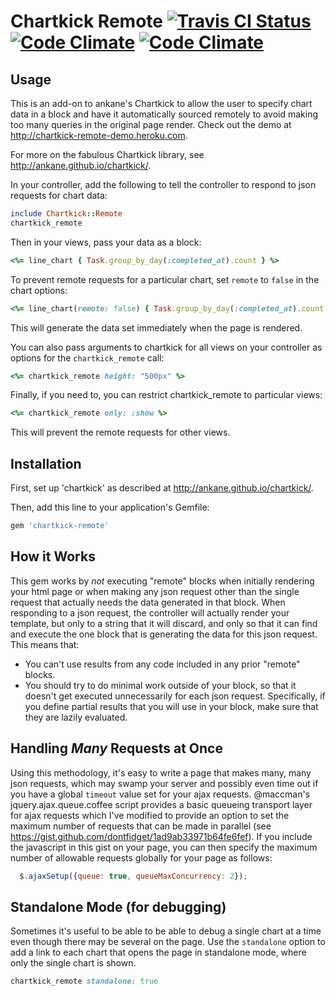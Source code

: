 # Chartkick Remote [![Travis CI Status](https://travis-ci.org/dontfidget/chartkick-remote.png?branch=master)](https://travis-ci.org/dontfidget/chartkick-remote)&nbsp;[![Code Climate](https://codeclimate.com/github/dontfidget/chartkick-remote.png)](https://codeclimate.com/github/dontfidget/chartkick-remote)&nbsp;[![Code Climate](https://codeclimate.com/github/dontfidget/chartkick-remote/coverage.png)](https://codeclimate.com/github/dontfidget/chartkick-remote)

## Usage

This is an add-on to ankane's Chartkick to allow the user to specify chart data in a block and have it automatically sourced remotely to avoid making too many queries in the original page render.  Check out the demo at  http://chartkick-remote-demo.heroku.com.


For more on the fabulous Chartkick library, see http://ankane.github.io/chartkick/.


In your controller, add the following to tell the controller to respond to json requests for chart data:

```ruby
include Chartkick::Remote
chartkick_remote
```

Then in your views, pass your data as a block:

```ruby
<%= line_chart { Task.group_by_day(:completed_at).count } %>
```

To prevent remote requests for a particular chart, set `remote` to `false` in the chart options:

```ruby
<%= line_chart(remote: false) { Task.group_by_day(:completed_at).count } %>
```

This will generate the data set immediately when the page is rendered.


You can also pass arguments to chartkick for all views on your controller as options for the `chartkick_remote` call:

```ruby
<%= chartkick_remote height: "500px" %>
```

Finally, if you need to, you can restrict chartkick_remote to particular views: 

```ruby
<%= chartkick_remote only: :show %>
```

This will prevent the remote requests for other views.

## Installation

First, set up 'chartkick' as described at http://ankane.github.io/chartkick/.

Then, add this line to your application's Gemfile:

```ruby
gem 'chartkick-remote'
```

## How it Works

This gem works by *not* executing "remote" blocks when initially rendering your html page or when making any json request other than the single request that actually needs the data generated in that block.  When responding to a json request, the controller will actually render your template, but only to a string that it will discard, and only so that it can find and execute the one block that is generating the data for this json request.  This means that:
  
  * You can't use results from any code included in any prior "remote" blocks.
  * You should try to do minimal work outside of your block, so that it doesn't get executed unnecessarily for each json request.  Specifically, if you define partial results that you will use in your block, make sure that they are lazily evaluated.

## Handling *Many* Requests at Once

Using this methodology, it's easy to write a page that makes many, many json requests, which may swamp your server and possibly even time out if you have a global `timeout` value set for your ajax requests.  @maccman's jquery.ajax.queue.coffee script provides a basic queueing transport layer for ajax requests which I've modified to provide an option to set the maximum number of requests that can be made in parallel (see https://gist.github.com/dontfidget/1ad9ab33971b64fe6fef).  If you include the javascript in this gist on your page, you can then specify the maximum number of allowable requests globally for your page as follows:

```javascript
  $.ajaxSetup({queue: true, queueMaxConcurrency: 2});
```

## Standalone Mode (for debugging)

Sometimes it's useful to be able to be able to debug a single chart at a time even though there may be several on the page.  Use the `standalone` option to add a link to each chart that opens the page in standalone mode, where only the single chart is shown.  
 
```ruby
chartkick_remote standalone: true
```

